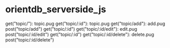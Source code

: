 # orientdb_serverside_js
<title>1. Plan</title>
<p>
    get("topic/"): topic.pug
    get("topic/:id"): topic.pug
    get("topic/add"): add.pug
        post("topic/add") 
        get("topic/:id")
    get("topic/:id/edit"): edit.pug
        post("topic/:id/edit")
        get("topic/:id")
    get("topic/:id/delete"): delete.pug
        post("topic/:id/delete")
</p>

